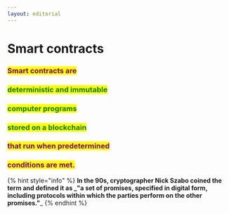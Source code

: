 ```yaml
---
layout: editorial
---
```


# Smart contracts



### <mark style="color:purple;">Smart contracts are</mark>&#x20;

### <mark style="color:green;">deterministic and immutable</mark>&#x20;

### <mark style="color:green;">computer programs</mark>&#x20;

### <mark style="color:green;">stored on a blockchain</mark> <mark style="color:purple;"></mark>&#x20;

### <mark style="color:purple;">that run when predetermined</mark>&#x20;

### <mark style="color:purple;">conditions are met.</mark>

<mark style="color:purple;"></mark>

{% hint style="info" %}
**In the 90s, cryptographer Nick Szabo coined the term and defined it as **_**"a set of promises, specified in digital form, including protocols within which the parties perform on the other promises."**_
{% endhint %}

<mark style="color:purple;"></mark>
